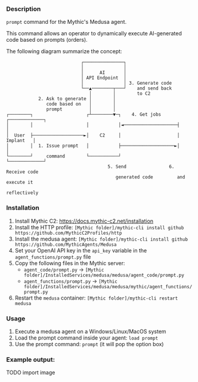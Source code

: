 ### Description
`prompt` command for the Mythic's Medusa agent.

This command allows an operator to dynamically execute AI-generated code based on prompts (orders).

The following diagram summarize the concept:
```
                            ┌───────────────┐                                  
                            │               │                                  
                            │      AI       │                                  
                            │ API Endpoint  │                                  
                            │               │ 3. Generate code                 
                            └──▲────────┬───┘    and send back                 
                               │        │        to C2
            2. Ask to generate │        │                                      
               code based on   │        │                                      
               prompt          │        │                                      
┌────────┐                    ┌┴────────▼─┐    4. Get jobs      ┌─────────────┐
│        │                    │           │◄────────────────────┤             │
│  User  ├───────────────────►│    C2     │                     │   Implant   │
│        │  1. Issue prompt   │           ├────────────────────►│             │
└────────┘     command        └───────────┘                     └─────────────┘
                                      5. Send                6. Receive code   
                                         generated code         and execute it 
                                                                reflectively   
```

### Installation
1. Install Mythic C2: https://docs.mythic-c2.net/installation
2. Install the HTTP profile: `[Mythic folder]/mythic-cli install github https://github.com/MythicC2Profiles/http`
3. Install the medusa agent: `[Mythic folder]/mythic-cli install github https://github.com/MythicAgents/Medusa`
4. Set your OpenAI API key in the `api_key` variable in the `agent_functions/prompt.py` file
5. Copy the following files in the Mythic server:
    - `agent_code/prompt.py` -> `[Mythic folder]/InstalledServices/medusa/medusa/agent_code/prompt.py`
    - `agent_functions/prompt.py` -> `[Mythic folder]/InstalledServices/medusa/medusa/mythic/agent_functions/prompt.py`
6. Restart the `medusa` container: `[Mythic folder]/mythic-cli restart medusa`

### Usage
1. Execute a medusa agent on a Windows/Linux/MacOS system
2. Load the prompt command inside your agent: `load prompt`
3. Use the prompt command: `prompt` (it will pop the option box)

### Example output:
TODO import image 

